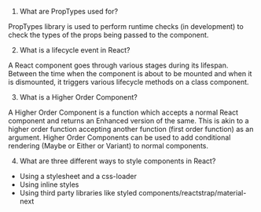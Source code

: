 1.  What are PropTypes used for?

PropTypes library is used to perform runtime checks (in development) to check
the types of the props being passed to the component.

2.  What is a lifecycle event in React?

A React component goes through various stages during its lifespan. Between the
time when the component is about to be mounted and when it is dismounted, it
triggers various lifecycle methods on a class component.

3.  What is a Higher Order Component?

A Higher Order Component is a function which accepts a normal React component
and returns an Enhanced version of the same. This is akin to a higher order
function accepting another function (first order function) as an argument.
Higher Order Components can be used to add conditional rendering (Maybe or
Either or Variant) to normal components.

4.  What are three different ways to style components in React?

- Using a stylesheet and a css-loader
- Using inline styles
- Using third party libraries like styled components/reactstrap/material-next
